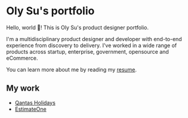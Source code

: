 # Oly Su's portfolio

Hello, world 👋! This is Oly Su's product designer portfolio.

I'm a multidisciplinary product designer and developer with end-to-end experience from discovery to delivery. I've worked in a wide range of products across startup, enterprise, government, opensource and eCommerce.

You can learn more about me by reading my [resume](./docs/resume.md).

## My work

- [Qantas Holidays](./docs/portfolio-qantas-holidays.md)
- [EstimateOne](./docs/portfolio-estimateone.md)
